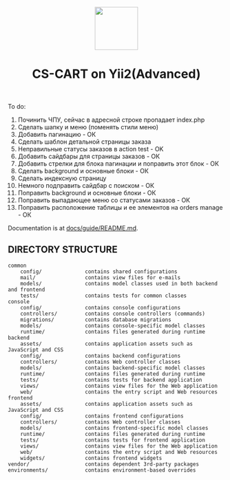 <p align="center">
    <a href="https://github.com/yiisoft" target="_blank">
        <img src="https://avatars0.githubusercontent.com/u/993323" height="100px">
    </a>
    <h1 align="center">CS-CART on Yii2(Advanced)</h1>
    <br>
</p>

To do:
1. Починить ЧПУ, сейчас в адресной строке пропадает index.php
2. Сделать шапку и меню (поменять стили меню)
3. Добавить пагинацию - ОК
4. Сделать шаблон детальной страницы заказа
5. Неправильные статусы заказов в action test - OK
6. Добавить сайдбары для страницы заказов - ОК
7. Добавить стрелки для блока пагинации и поправить этот блок - ОК
8. Сделать background и основные блоки - ОК
9. Сделать индексную страницу
10. Немного подправить сайдбар с поиском - ОК
11. Поправить background и основные блоки - ОК
12. Поправить выпадающее меню со статусами заказов - ОК
13. Поправить расположение таблицы и ее элементов на orders manage - ОК

Documentation is at [docs/guide/README.md](docs/guide/README.md).

DIRECTORY STRUCTURE
-------------------

```
common
    config/              contains shared configurations
    mail/                contains view files for e-mails
    models/              contains model classes used in both backend and frontend
    tests/               contains tests for common classes    
console
    config/              contains console configurations
    controllers/         contains console controllers (commands)
    migrations/          contains database migrations
    models/              contains console-specific model classes
    runtime/             contains files generated during runtime
backend
    assets/              contains application assets such as JavaScript and CSS
    config/              contains backend configurations
    controllers/         contains Web controller classes
    models/              contains backend-specific model classes
    runtime/             contains files generated during runtime
    tests/               contains tests for backend application    
    views/               contains view files for the Web application
    web/                 contains the entry script and Web resources
frontend
    assets/              contains application assets such as JavaScript and CSS
    config/              contains frontend configurations
    controllers/         contains Web controller classes
    models/              contains frontend-specific model classes
    runtime/             contains files generated during runtime
    tests/               contains tests for frontend application
    views/               contains view files for the Web application
    web/                 contains the entry script and Web resources
    widgets/             contains frontend widgets
vendor/                  contains dependent 3rd-party packages
environments/            contains environment-based overrides
```

